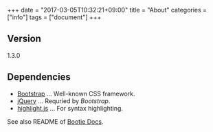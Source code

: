 +++
date = "2017-03-05T10:32:21+09:00"
title = "About"
categories = ["info"]
tags = ["document"]
+++

## Version

1.3.0

## Dependencies

* [Bootstrap](http://getbootstrap.com/) ... Well-known CSS framework.
* [jQuery](https://jquery.com/) ... Requried by _Bootstrap_.
* [highlight.js](https://highlightjs.org/) ... For syntax highlighting.

See also README of [Bootie Docs](https://github.com/key-amb/hugo-theme-bootie-docs).
